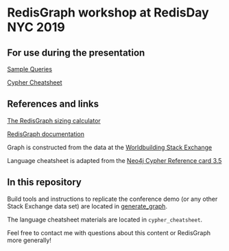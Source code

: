 # RedisGraph workshop at RedisDay NYC 2019

## For use during the presentation
[Sample Queries](sample_queries.md)

[Cypher Cheatsheet](https://www.jeffreylovitz.com)

## References and links
[The RedisGraph sizing calculator](https://redislabs.com/redis-enterprise/redis-modules/redis-enterprise-modules/redisgraph/redisgraph-calculator/)

[RedisGraph documentation](https://redisgraph.io)

Graph is constructed from the data at the [Worldbuilding Stack Exchange](https://worldbuilding.stackexchange.com/tour)

Language cheatsheet is adapted from the [Neo4j Cypher Reference card 3.5](https://neo4j.com/docs/cypher-refcard/current/)

## In this repository
Build tools and instructions to replicate the conference demo (or any other Stack Exchange data set) are located in [generate_graph](generate_graph/README.md).

The language cheatsheet materials are located in `cypher_cheatsheet`.


Feel free to contact me with questions about this content or RedisGraph more generally!
